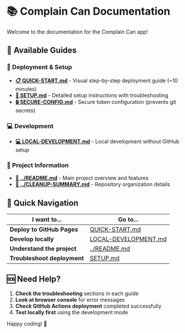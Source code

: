 # 📚 Complain Can Documentation

Welcome to the documentation for the Complain Can app!

## 📖 Available Guides

### 🚀 Deployment & Setup
- **[📋 QUICK-START.md](./QUICK-START.md)** - Visual step-by-step deployment guide (~10 minutes)
- **[📖 SETUP.md](./SETUP.md)** - Detailed setup instructions with troubleshooting
- **[🔒 SECURE-CONFIG.md](./SECURE-CONFIG.md)** - Secure token configuration (prevents git secrets)

### 💻 Development
- **[💻 LOCAL-DEVELOPMENT.md](./LOCAL-DEVELOPMENT.md)** - Local development without GitHub setup

### 📁 Project Information
- **[📄 ../README.md](../README.md)** - Main project overview and features
- **[🧹 ../CLEANUP-SUMMARY.md](../CLEANUP-SUMMARY.md)** - Repository organization details

## 🎯 Quick Navigation

| I want to... | Go to... |
|--------------|----------|
| **Deploy to GitHub Pages** | [QUICK-START.md](./QUICK-START.md) |
| **Develop locally** | [LOCAL-DEVELOPMENT.md](./LOCAL-DEVELOPMENT.md) |
| **Understand the project** | [../README.md](../README.md) |
| **Troubleshoot deployment** | [SETUP.md](./SETUP.md) |

## 🆘 Need Help?

1. **Check the troubleshooting** sections in each guide
2. **Look at browser console** for error messages
3. **Check GitHub Actions deployment** completed successfully
4. **Test locally first** using the development mode

Happy coding! 🎉